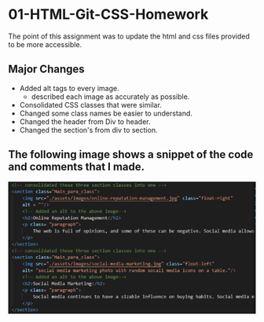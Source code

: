 # 01-HTML-Git-CSS-Homework
The point of this assignment was to update the html and css files provided to be more accessible. 

## Major Changes
* Added alt tags to every image.
  * described each image as accurately as possible.
* Consolidated CSS classes that were similar.
* Changed some class names be easier to understand.
* Changed the header from Div to header.
* Changed the section's from div to section.


## The following image shows a snippet of the code and comments that I made. 
![The image shows multiple lines of code as well as multiple comments. The image is used to convay that the code has been correctly updated to be more accessible.](./Develop/assets/images/code_snippet.png)